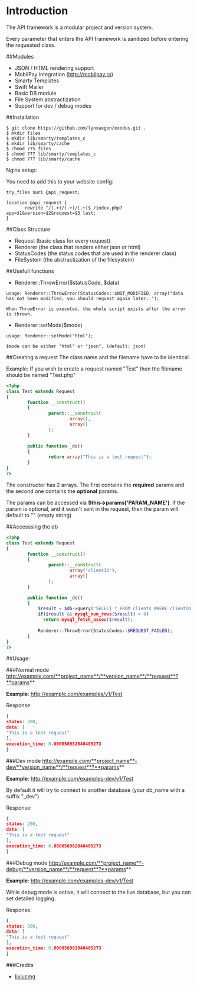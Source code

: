 Introduction
=
The API framework is a modular project and version system. 

Every parameter that enters the API framework is sanitized before entering the requested class.

##Modules
* JSON / HTML rendering support
* MobilPay integration (http://mobilpay.ro)
* Smarty Templates
* Swift Mailer
* Basic DB module
* File System abstractization
* Support for dev / debug modes

##Installation
```
$ git clone https://github.com/lynxaegon/exodus.git .
$ mkdir files
$ mkdir lib/smarty/templates_c
$ mkdir lib/smarty/cache
$ chmod 775 files
$ chmod 777 lib/smarty/templates_c
$ chmod 777 lib/smarty/cache
```

Nginx setup:

You need to add this to your website config:
```
try_files $uri @api_request;

location @api_request {
       rewrite ^/(.+)/(.+)/(.+)$ /index.php?app=$1&version=$2&request=$3 last;
}
```

##Class Structure
* Request (basic class for every request)
* Renderer (the class that renders either json or html)
* StatusCodes (the status codes that are used in the renderer class)
* FileSystem (the abstractization of the filesystem)

##Usefull functions
* Renderer::ThrowError($statusCode, $data)
```
usage: Renderer::ThrowError(StatusCodes::$NOT_MODIFIED, array("data has not been modified, you should request again later..");

When ThrowError is executed, the whole script exists after the error is thrown.
```
* Renderer::setMode($mode)
```
usage: Renderer::setMode("html");

$mode can be either "html" or "json". (default: json)
```

##Creating a request
The class name and the filename have to be identical. 

Example: 
If you wish to create a request named "Test" then the filename should be named "Test.php"
```php
<?php
class Test extends Request
{
        function __construct()
        {
                parent::__construct(
                        array(),
                        array()
                );
        }

        public function _do()
        {
                return array("This is a test request");
        }
}
?>
```
The constructor has 2 arrays. The first contains the **required** params and the second one contains the **optional** params.

The params can be accessed via **$this->params['PARAM_NAME']**. If the param is optional, and it wasn't sent in the request, then the param will default to "" (empty string)

##Accesssing the db
```php
<?php
class Test extends Request
{
        function __construct()
        {
                parent::__construct(
                        array("clientID"),
                        array()
                );
        }

        public function _do()
        {
            $result = $db->query("SELECT * FROM clients WHERE clientID = '".$this->params['clientID']."'");
            if($result && mysql_num_rows($result) > 0)
              return mysql_fetch_assoc($result);
            
            Renderer::ThrowError(StatusCodes::$REQUEST_FAILED);
        }
}
?>
```

##Usage:

###Normal mode
http://example.com/**project_name**/**version_name**/**request**?**params**

**Example**:
http://example.com/examples/v1/Test

Response:
```json
{
status: 200,
data: [
"This is a test request"
],
execution_time: 0.000056982040405273
}
```

###Dev mode
http://example.com/**project_name**-dev/**version_name**/**request**?**params**

**Example**:
http://example.com/examples-dev/v1/Test

By default it will try to connect to another database (your db_name with a suffix "_dev")

Response:
```json
{
status: 200,
data: [
"This is a test request"
],
execution_time: 0.000056982040405273
}
```

###Debug mode
http://example.com/**project_name**-debug/**version_name**/**request**?**params**

**Example**:
http://example.com/examples-dev/v1/Test

While debug mode is active, it will connect to the live database, but you can set detailed logging.

Response:
```json
{
status: 200,
data: [
"This is a test request"
],
execution_time: 0.000056982040405273
}
```

###Credits
* [liviucmg](https://github.com/liviucmg)
